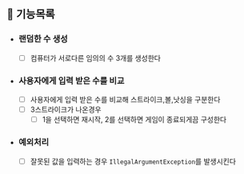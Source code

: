 ## 📌 기능목록
- ### 랜덤한 수 생성
    - [ ] 컴퓨터가 서로다른 임의의 수 3개를 생성한다

- ### 사용자에게 입력 받은 수를 비교
    - [ ] 사용자에게 입력 받은 수를 비교해 스트라이크,볼,낫싱을 구분한다
    - [ ] 3스트라이크가 나온경우
        - [ ] 1을 선택하면 재시작, 2를 선택하면 게임이 종료되게끔 구성한다

- ### 예외처리
    - [ ] 잘못된 값을 입력하는 경우 `IllegalArgumentException`를 발생시킨다

